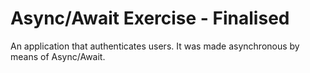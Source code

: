 # Async/Await Exercise - Finalised

An application that authenticates users.
It was made asynchronous by means of Async/Await.
